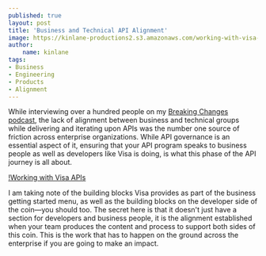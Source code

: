 ```yaml
---
published: true
layout: post
title: 'Business and Technical API Alignment'
image: https://kinlane-productions2.s3.amazonaws.com/working-with-visa-apis.png
author:
    name: kinlane
tags:
- Business
- Engineering
- Products
- Alignment
---
```

While interviewing over a hundred people on my [Breaking Changes podcast](https://apievangelist.com/videos/), the lack of alignment between business and technical groups while delivering and iterating upon APIs was the number one source of friction across enterprise organizations. While API governance is an essential aspect of it, ensuring that your API program speaks to business people as well as developers like Visa is doing, is what this phase of the API journey is all about.

[!Working with Visa APIs](https://kinlane-productions2.s3.amazonaws.com/working-with-visa-apis.png)

I am taking note of the building blocks Visa provides as part of the business getting started menu, as well as the building blocks on the developer side of the coin—you should too. The secret here is that it doesn't just have a section for developers and business people, it is the alignment established when your team produces the content and process to support both sides of this coin. This is the work that has to happen on the ground across the enterprise if you are going to make an impact.